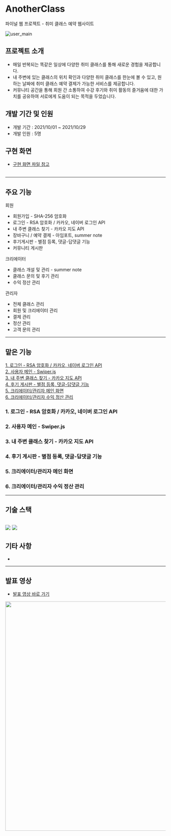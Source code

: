 # AnotherClass
파이널 웹 프로젝트 - 취미 클래스 예약 웹사이트

![user_main](https://user-images.githubusercontent.com/85078379/149211943-a057ec8f-1925-4cb8-844d-0db49015be29.png)

## 프로젝트 소개
+ 매일 반복되는 똑같은 일상에 다양한 취미 클래스를 통해 새로운 경험을 제공합니다.
+ 내 주변에 있는 클래스의 위치 확인과 다양한 취미 클래스를 한눈에 볼 수 있고, 원하는 날짜에 취미 클래스 예약 결제가 가능한 서비스를 제공합니다.
+ 커뮤니티 공간을 통해 회원 간 소통하여 수강 후기와 취미 활동의 즐거움에 대한 가치를 공유하여 서로에게 도움이 되는 목적을 두었습니다.

## 개발 기간 및 인원
+ 개발 기간 : 2021/10/01 ~ 2021/10/29
+ 개발 인원 : 5명

## 구현 화면
+ <a href="https://github.com/leecdng/Covid-19_Project/blob/master/3%EC%A1%B0%20UI%EA%B5%AC%ED%98%84.pdf">구현 화면 파일 참고<br/><br/></a>
---
## 주요 기능
회원
+ 회원가입 - SHA-256 암호화
+ 로그인 - RSA 암호화 / 카카오, 네이버 로그인 API
+ 내 주변 클래스 찾기 - 카카오 지도 API
+ 장바구니 / 예약 결제 - 아임포트, summer note
+ 후기게시판 - 별점 등록, 댓글-답댓글 기능
+ 커뮤니티 게시판

크리에이터
+ 클래스 개설 및 관리 - summer note
+ 클래스 문의 및 후기 관리
+ 수익 정산 관리

관리자
+ 전체 클래스 관리
+ 회원 및 크리에이터 관리
+ 결제 관리
+ 정산 관리
+ 고객 문의 관리


---

## 맡은 기능
<a href="#4-후기-게시판---별점-등록-댓글-답댓글-기능">1. 로그인 - RSA 암호화 / 카카오, 네이버 로그인 API</a><br/>
<a href="#4-후기-게시판---별점-등록-댓글-답댓글-기능">2. 사용자 메인 - Swiper.js</a><br/>
<a href="#4-후기-게시판---별점-등록-댓글-답댓글-기능">3. 내 주변 클래스 찾기 - 카카오 지도 API</a><br/>
<a href="#4-후기-게시판---별점-등록-댓글-답댓글-기능">4. 후기 게시판 - 별점 등록, 댓글-답댓글 기능</a><br/>
<a href="#4-후기-게시판---별점-등록-댓글-답댓글-기능">5. 크리에이터/관리자 메인 화면</a><br/>
<a href="#4-후기-게시판---별점-등록-댓글-답댓글-기능">6. 크리에이터/관리자 수익 정산 관리</a><br/>


### 1. 로그인 - RSA 암호화 / 카카오, 네이버 로그인 API
### 2. 사용자 메인 - Swiper.js
### 3. 내 주변 클래스 찾기 - 카카오 지도 API
### 4. 후기 게시판 - 별점 등록, 댓글-답댓글 기능
### 5. 크리에이터/관리자 메인 화면
### 6. 크리에이터/관리자 수익 정산 관리


---
## 기술 스택
<img src="https://img.shields.io/badge/Java-007396?style=flat-square&logo=Java&logoColor=white"/> <img src="https://img.shields.io/badge/Oracle-F80000?style=flat-square&logo=Oracle&logoColor=white"/>
---
## 기타 사항
+ 

---
## 발표 영상
+ <a href="https://youtu.be/GTm1BnCkjxo">발표 영상 바로 가기</a><br/>

<a href="https://youtu.be/GTm1BnCkjxo"><img src="https://user-images.githubusercontent.com/85078379/149211423-53537bc9-f785-48b9-ba33-b8bc8108ab2d.png" style="maxwidth:100%; width: 720px; align:left;" /></a>
